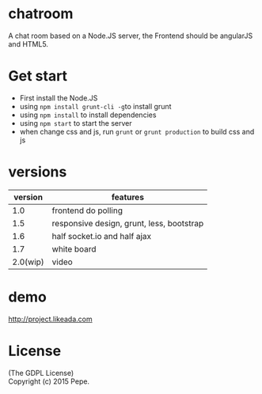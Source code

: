 chatroom
========
A chat room based on a Node.JS server, the Frontend should be angularJS and HTML5.

# Get start
- First install the Node.JS
- using `npm install grunt-cli -g`to install grunt
- using `npm install` to install dependencies
- using `npm start` to start the server
- when change css and js, run `grunt` or `grunt production` to build css and js

# versions
|version|features|
|-------|--------|
|1.0|frontend do polling|
|1.5|responsive design, grunt, less, bootstrap|
|1.6|half socket.io and half ajax|
|1.7|white board|
|2.0(wip)|video|

# demo
http://project.likeada.com

# License
(The GDPL License)  
Copyright (c) 2015 Pepe.
